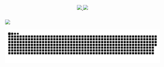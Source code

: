 <div align="center">
  <a href="https://github.com/joaopedropio">
  <img height="140em" src="https://github-readme-stats.vercel.app/api?username=joaopedropio&show_icons=true&theme=dark&include_all_commits=true&count_private=true"/>
  <img height="140em" src="https://github-readme-stats.vercel.app/api/top-langs/?username=joaopedropio&layout=compact&langs_count=7&theme=dark"/>
</div>

  ##
  
<div>
    <a href="https://www.linkedin.com/in/joao-pedro-pio/" target="_blank"><img src="https://img.shields.io/badge/-LinkedIn-%230077B5?style=for-the-badge&logo=linkedin&logoColor=white" target="_blank"></a> 

  ![Snake animation](https://github.com/joaopedropio/joaopedropio/blob/output/github-contribution-grid-snake.svg)
</div>
